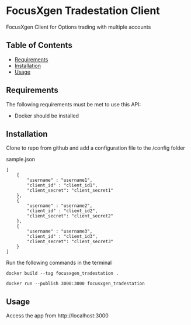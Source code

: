 # FocusXgen Tradestation Client

FocusXgen Client for Options trading with multiple accounts

## Table of Contents

- [Requirements](#requirements)
- [Installation](#installation)
- [Usage](#usage)

## Requirements

The following requirements must be met to use this API:

- Docker should be installed

## Installation

Clone to repo from github and add a configuration file to the /config folder

sample.json
```
[
    {
        "username" : "username1",
        "client_id" : "client_id1",
        "client_secret": "client_secret1"
    },
    {
        "username" : "username2",
        "client_id" : "client_id2",
        "client_secret": "client_secret2"
    },
    {
        "username" : "username3",
        "client_id" : "client_id3",
        "client_secret": "client_secret3"
    }
]
```

Run the following commands in the terminal
```
docker build --tag focusxgen_tradestation .  

docker run --publish 3000:3000 focusxgen_tradestation
```

## Usage

Access the app from http://localhost:3000